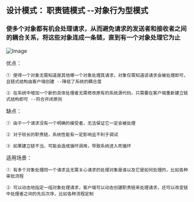 
## 设计模式： 职责链模式 --对象行为型模式

### 使多个对象都有机会处理请求，从而避免请求的发送者和接收者之间的耦合关系，将这些对象连成一条链，直到有一个对象处理它为止

![Image](https://github.com/ZzzYL9/design_pattern/tree/master/class_images/chain.png) 

优点：

    ① 使得一个对象无需知道是其他哪一个对象处理其请求，对象仅需知道该请求会被处理即可，且链式结构由客户端创建 --降低了系统的耦合度
    
    ② 在系统中增加一个新的具体处理者无需修改原有的系统源代码，只需要在客户端重新建立链式结构即可 --符合开闭原则
    
缺点：

    ① 由于一个请求没有一个明确的接受者，无法保证它一定会被处理
    
    ② 对于较长的职责链，系统性能有一定影响且不利于调试
    
    ③ 如果建立链不当，可能会造成循环调用，导致系统进入死循环
    
    
适用场景：

    ① 有多个对象处理同一个请求且无需关心请求的处理对象是谁以及它是如何处理的，比如各种审批流程
    
    ② 可以动态地指定一组对象处理请求，客户端可以动态创建职责链来处理请求，还可以改变链中处理者之间的先后次序，比如各种流程定制

